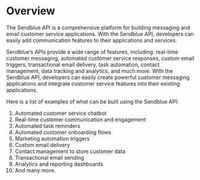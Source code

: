# Overview

The Sendblue API is a comprehensive platform for building messaging and email customer service applications. With the Sendblue API, developers can easily add communication features to their applications and services.

Sendblue’s APIs provide a wide range of features, including: real-time customer messaging, automated customer service responses, custom email triggers, transactional email delivery, task automation, contact management, data tracking and analytics, and much more. With the Sendblue API, developers can easily create powerful customer messaging applications and integrate customer service features into their existing applications.

Here is a list of examples of what can be built using the Sendblue API:

1. Automated customer service chatbot
2. Real-time customer communication and engagement
3. Automated task reminders
4. Automated customer onboarding flows
5. Marketing automation triggers
6. Custom email delivery
7. Contact management to store customer data
8. Transactional email sending
9. Analytics and reporting dashboards
10. And many more.
